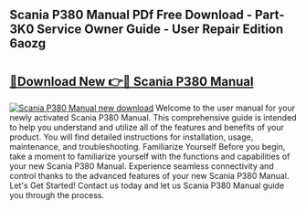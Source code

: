 ## Scania P380 Manual PDf Free Download - Part-3K0 Service Owner Guide - User Repair Edition 6aozg

# <h2><a href="http://bc48371.oget.top/?id=Scania+P380+Manual">🔗Download New 👉🔴 Scania P380 Manual</a></h2>

[![Scania P380 Manual new download](https://i.imgur.com/5g1atiW.png)](http://bc48371.oget.top/?id=Scania+P380+Manual)
Welcome to the user manual for your newly activated Scania P380 Manual. This comprehensive guide is intended to help you understand and utilize all of the features and benefits of your product. You will find detailed instructions for installation, usage, maintenance, and troubleshooting. Familiarize Yourself Before you begin, take a moment to familiarize yourself with the functions and capabilities of your new Scania P380 Manual. Experience seamless connectivity and control thanks to the advanced features of your new Scania P380 Manual. Let's Get Started! Contact us today and let us Scania P380 Manual guide you through the process.
